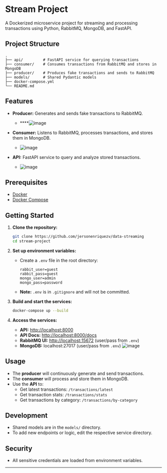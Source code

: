 # Stream Project

A Dockerized microservice project for streaming and processing transactions using Python, RabbitMQ, MongoDB, and FastAPI.

## Project Structure

```
.
├── api/         # FastAPI service for querying transactions
├── consumer/    # Consumes transactions from RabbitMQ and stores in MongoDB
├── producer/    # Produces fake transactions and sends to RabbitMQ
├── models/      # Shared Pydantic models
├── docker-compose.yml
└── README.md
```

## Features

- **Producer:** Generates and sends fake transactions to RabbitMQ.
   - ****![image](https://github.com/user-attachments/assets/f37bd676-f292-4326-a777-7e3f4d241b3d)

- **Consumer:** Listens to RabbitMQ, processes transactions, and stores them in MongoDB.
   - ![image](https://github.com/user-attachments/assets/ed96e9f2-4df6-4126-9b3c-bfd085ceaceb)

- **API:** FastAPI service to query and analyze stored transactions.
   - ![image](https://github.com/user-attachments/assets/48e50549-1723-4404-98a2-786777f69656)




## Prerequisites

- [Docker](https://www.docker.com/get-started)
- [Docker Compose](https://docs.docker.com/compose/)

## Getting Started

1. **Clone the repository:**
   ```sh
   git clone https://github.com/jersonenriquezv/data-streaming
   cd stream-project
   ```

2. **Set up environment variables:**
   - Create a `.env` file in the root directory:
     ```
     rabbit_user=guest
     rabbit_pass=guest
     mongo_user=admin
     mongo_pass=password
     ```
   - **Note:** `.env` is in `.gitignore` and will not be committed.

3. **Build and start the services:**
   ```sh
   docker-compose up --build
   ```

4. **Access the services:**
   - **API:** [http://localhost:8000](http://localhost:8000)
   - **API Docs:** [http://localhost:8000/docs](http://localhost:8000/docs)
   - **RabbitMQ UI:** [http://localhost:15672](http://localhost:15672) (user/pass from `.env`)
   - **MongoDB:** localhost:27017 (user/pass from `.env`)
        ![image](https://github.com/user-attachments/assets/cc62f9d5-ba39-4325-a913-e24da935eb73)


## Usage

- The **producer** will continuously generate and send transactions.
- The **consumer** will process and store them in MongoDB.
- Use the **API** to:
  - Get latest transactions: `/transactions/latest`
  - Get transaction stats: `/transactions/stats`
  - Get transactions by category: `/transactions/by-category`

## Development

- Shared models are in the `models/` directory.
- To add new endpoints or logic, edit the respective service directory.

## Security

- All sensitive credentials are loaded from environment variables.


---

